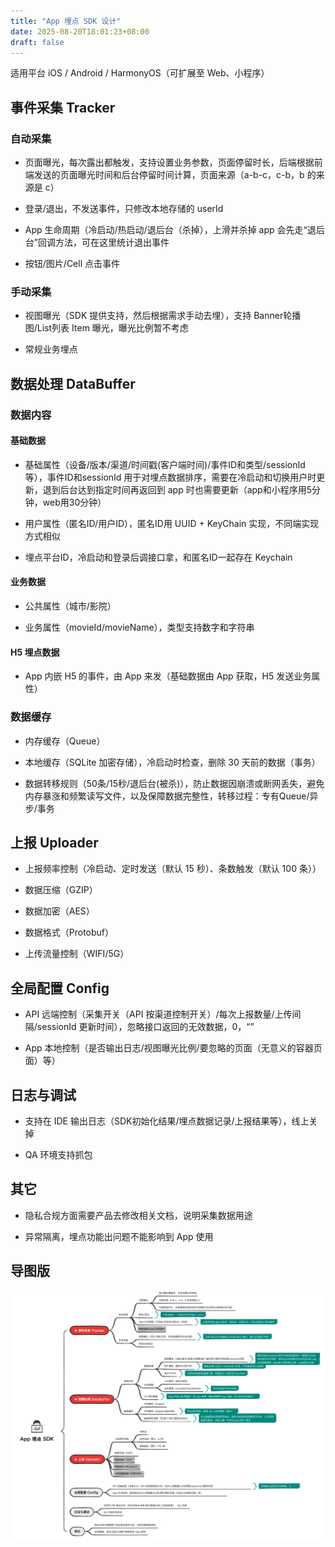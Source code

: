 ```yaml
---
title: "App 埋点 SDK 设计"
date: 2025-08-20T18:01:23+08:00
draft: false
---
```


适用平台 iOS / Android / HarmonyOS（可扩展至 Web、小程序）

## 事件采集 Tracker

### 自动采集

- 页面曝光，每次露出都触发，支持设置业务参数，页面停留时长，后端根据前端发送的页面曝光时间和后台停留时间计算，页面来源（a-b-c，c-b，b 的来源是 c）

- 登录/退出，不发送事件，只修改本地存储的 userId

- App 生命周期（冷启动/热启动/退后台（杀掉），上滑并杀掉 app 会先走“退后台”回调方法，可在这里统计退出事件

- 按钮/图片/Cell 点击事件

### 手动采集

- 视图曝光（SDK 提供支持，然后根据需求手动去埋），支持 Banner轮播图/List列表 Item 曝光，曝光比例暂不考虑

- 常规业务埋点

## 数据处理 DataBuffer

### 数据内容

#### 基础数据

- 基础属性（设备/版本/渠道/时间戳(客户端时间)/事件ID和类型/sessionId等），事件ID和sessionId 用于对埋点数据排序，需要在冷启动和切换用户时更新，退到后台达到指定时间再返回到 app 时也需要更新（app和小程序用5分钟，web用30分钟）

- 用户属性（匿名ID/用户ID），匿名ID用 UUID + KeyChain 实现，不同端实现方式相似

- 埋点平台ID，冷启动和登录后调接口拿，和匿名ID一起存在 Keychain

#### 业务数据

- 公共属性（城市/影院）

- 业务属性（movieId/movieName），类型支持数字和字符串

#### H5 埋点数据

- App 内嵌 H5 的事件，由 App 来发（基础数据由 App 获取，H5 发送业务属性）

### 数据缓存

- 内存缓存（Queue）

- 本地缓存（SQLite 加密存储），冷启动时检查，删除 30 天前的数据（事务）

- 数据转移规则（50条/15秒/退后台(被杀)），防止数据因崩溃或断网丢失，避免内存暴涨和频繁读写文件，以及保障数据完整性，转移过程：专有Queue/异步/事务

## 上报 Uploader

- 上报频率控制（冷启动、定时发送（默认 15 秒）、条数触发（默认 100 条））

- 数据压缩（GZIP）

- 数据加密（AES）

- 数据格式（Protobuf）

- 上传流量控制（WIFI/5G）

## 全局配置 Config

- API 远端控制（采集开关（API 按渠道控制开关）/每次上报数量/上传间隔/sessionId 更新时间），忽略接口返回的无效数据，0，“”

- App 本地控制（是否输出日志/视图曝光比例/要忽略的页面（无意义的容器页面）等）

## 日志与调试

- 支持在 IDE 输出日志（SDK初始化结果/埋点数据记录/上报结果等），线上关掉

- QA 环境支持抓包

## 其它

- 隐私合规方面需要产品去修改相关文档，说明采集数据用途

- 异常隔离，埋点功能出问题不能影响到 App 使用

## 导图版

![App 埋点 SDK 设计思维导图](/images/analytics.png "App 埋点 SDK 设计思维导图")
